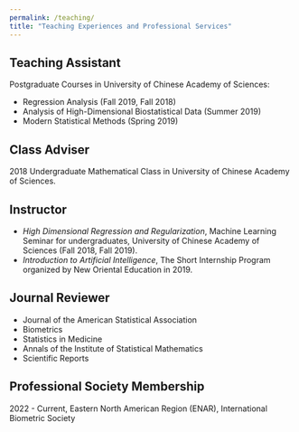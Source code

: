 ```yaml
---
permalink: /teaching/
title: "Teaching Experiences and Professional Services"
---
```


## Teaching Assistant
  Postgraduate Courses in University of Chinese Academy of Sciences:  
- Regression Analysis (Fall 2019, Fall 2018)
- Analysis of High-Dimensional Biostatistical Data (Summer 2019) 
- Modern Statistical Methods (Spring 2019)  
 

## Class Adviser
2018 Undergraduate Mathematical Class in University of Chinese Academy of Sciences.

## Instructor
- *High Dimensional Regression and Regularization*, Machine Learning Seminar for undergraduates, University of Chinese Academy of Sciences (Fall 2018, Fall 2019).  
- *Introduction to Artificial Intelligence*, The Short Internship Program organized by New Oriental Education in 2019.

## Journal Reviewer
- Journal of the American Statistical Association
- Biometrics
- Statistics in Medicine
- Annals of the Institute of Statistical Mathematics
- Scientific Reports

## Professional Society Membership
2022 - Current, Eastern North American Region (ENAR), International Biometric Society

